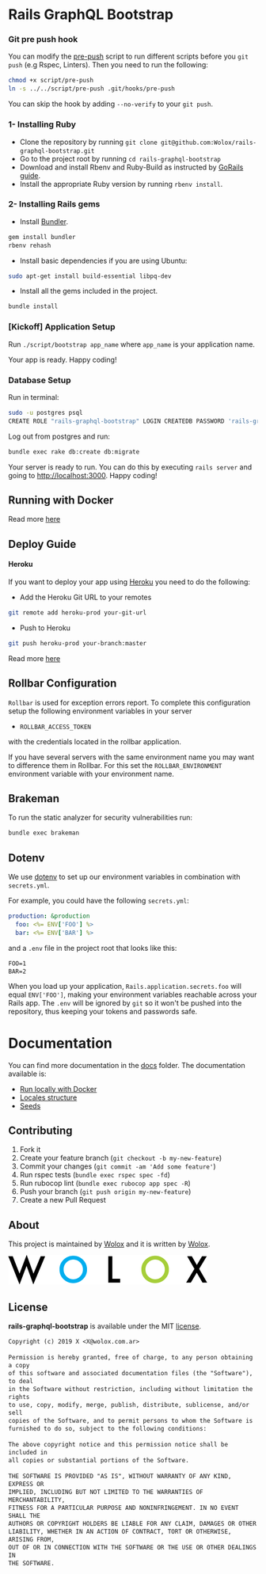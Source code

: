 Rails GraphQL Bootstrap
===============

### Git pre push hook

You can modify the [pre-push](script/pre-push) script to run different scripts before you `git push` (e.g Rspec, Linters). Then you need to run the following:

```bash
chmod +x script/pre-push
ln -s ../../script/pre-push .git/hooks/pre-push
```

You can skip the hook by adding `--no-verify` to your `git push`.

### 1- Installing Ruby

- Clone the repository by running `git clone git@github.com:Wolox/rails-graphql-bootstrap.git`
- Go to the project root by running `cd rails-graphql-bootstrap`
- Download and install Rbenv and Ruby-Build as instructed by [GoRails guide](https://gorails.com/setup).
- Install the appropriate Ruby version by running `rbenv install`.

### 2- Installing Rails gems

- Install [Bundler](http://bundler.io/).

```bash
gem install bundler
rbenv rehash
```
- Install basic dependencies if you are using Ubuntu:

```bash
sudo apt-get install build-essential libpq-dev
```

- Install all the gems included in the project.

```bash
bundle install
```

### [Kickoff] Application Setup

Run `./script/bootstrap app_name` where `app_name` is your application name.

Your app is ready. Happy coding!

### Database Setup

Run in terminal:

```bash
sudo -u postgres psql
CREATE ROLE "rails-graphql-bootstrap" LOGIN CREATEDB PASSWORD 'rails-graphql-bootstrap';
```

Log out from postgres and run:

```bash
bundle exec rake db:create db:migrate
```

Your server is ready to run. You can do this by executing `rails server` and going to [http://localhost:3000](http://localhost:3000). Happy coding!

## Running with Docker

Read more [here](docs/docker.md)

## Deploy Guide

#### Heroku

If you want to deploy your app using [Heroku](https://www.heroku.com) you need to do the following:

- Add the Heroku Git URL to your remotes

```bash
git remote add heroku-prod your-git-url
```

- Push to Heroku

```bash
git push heroku-prod your-branch:master
```

Read more [here](https://devcenter.heroku.com/articles/getting-started-with-rails6)

## Rollbar Configuration

`Rollbar` is used for exception errors report. To complete this configuration setup the following environment variables in your server
- `ROLLBAR_ACCESS_TOKEN`

with the credentials located in the rollbar application.

If you have several servers with the same environment name you may want to difference them in Rollbar. For this set the `ROLLBAR_ENVIRONMENT` environment variable with your environment name.

## Brakeman

To run the static analyzer for security vulnerabilities run:

```bash
bundle exec brakeman
```

## Dotenv

We use [dotenv](https://github.com/bkeepers/dotenv) to set up our environment variables in combination with `secrets.yml`.

For example, you could have the following `secrets.yml`:

```yml
production: &production
  foo: <%= ENV['FOO'] %>
  bar: <%= ENV['BAR'] %>
```

and a `.env` file in the project root that looks like this:

```
FOO=1
BAR=2
```

When you load up your application, `Rails.application.secrets.foo` will equal `ENV['FOO']`, making your environment variables reachable across your Rails app.
The `.env` will be ignored by `git` so it won't be pushed into the repository, thus keeping your tokens and passwords safe.

# Documentation

You can find more documentation in the [docs](docs) folder. The documentation available is:

- [Run locally with Docker](docs/docker.md)
- [Locales structure](docs/locales.md)
- [Seeds](docs/seeds.md)

## Contributing

1. Fork it
2. Create your feature branch (`git checkout -b my-new-feature`)
3. Commit your changes (`git commit -am 'Add some feature'`)
4. Run rspec tests (`bundle exec rspec spec -fd`)
5. Run rubocop lint (`bundle exec rubocop app spec -R`)
6. Push your branch (`git push origin my-new-feature`)
7. Create a new Pull Request

## About

This project is maintained by [Wolox](https://github.com/wolox) and it is written by [Wolox](http://www.wolox.com.ar).

![Wolox](https://raw.githubusercontent.com/Wolox/press-kit/master/logos/logo_banner.png)

## License

**rails-graphql-bootstrap** is available under the MIT [license](LICENSE).

    Copyright (c) 2019 X <X@wolox.com.ar>

    Permission is hereby granted, free of charge, to any person obtaining a copy
    of this software and associated documentation files (the "Software"), to deal
    in the Software without restriction, including without limitation the rights
    to use, copy, modify, merge, publish, distribute, sublicense, and/or sell
    copies of the Software, and to permit persons to whom the Software is
    furnished to do so, subject to the following conditions:

    The above copyright notice and this permission notice shall be included in
    all copies or substantial portions of the Software.

    THE SOFTWARE IS PROVIDED "AS IS", WITHOUT WARRANTY OF ANY KIND, EXPRESS OR
    IMPLIED, INCLUDING BUT NOT LIMITED TO THE WARRANTIES OF MERCHANTABILITY,
    FITNESS FOR A PARTICULAR PURPOSE AND NONINFRINGEMENT. IN NO EVENT SHALL THE
    AUTHORS OR COPYRIGHT HOLDERS BE LIABLE FOR ANY CLAIM, DAMAGES OR OTHER
    LIABILITY, WHETHER IN AN ACTION OF CONTRACT, TORT OR OTHERWISE, ARISING FROM,
    OUT OF OR IN CONNECTION WITH THE SOFTWARE OR THE USE OR OTHER DEALINGS IN
    THE SOFTWARE.
